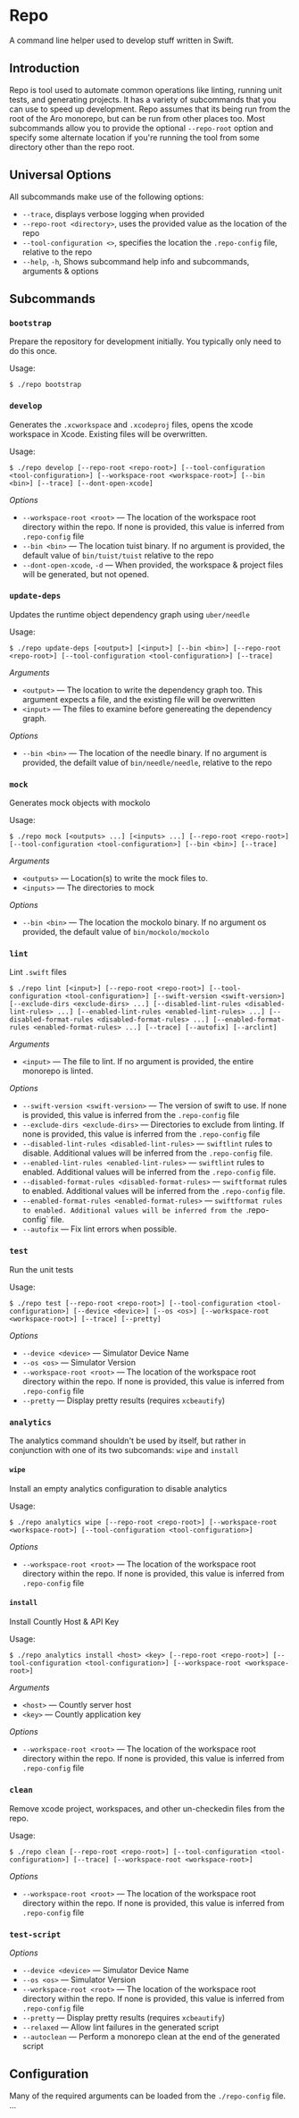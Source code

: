 # Repo

A command line helper used to develop stuff written in Swift.

## Introduction

Repo is tool used to automate common operations like linting, running unit tests, and generating projects. It has a variety of subcommands that you can use to speed up development.
Repo assumes that its being run from the root of the Aro monorepo, but can be run from other places too. Most subcommands allow you to provide the optional `--repo-root` option and specify some alternate location if you're running the tool from some directory other than the repo root.

## Universal Options

All subcommands make use of the following options:

- `--trace`, displays verbose logging when provided
- `--repo-root <directory>`, uses the provided value as the location of the repo
- `--tool-configuration <>`, specifies the location the `.repo-config` file, relative to the repo
- `--help`, `-h`, Shows subcommand help info and subcommands, arguments & options

## Subcommands

### `bootstrap`

Prepare the repository for development initially. You typically only need to do this once.

Usage:
```
$ ./repo bootstrap
```

### `develop`

Generates the `.xcworkspace` and `.xcodeproj` files, opens the xcode workspace in Xcode. Existing files will be overwritten. 

Usage:
```
$ ./repo develop [--repo-root <repo-root>] [--tool-configuration <tool-configuration>] [--workspace-root <workspace-root>] [--bin <bin>] [--trace] [--dont-open-xcode]
```

*Options*
- `--workspace-root <root>` — The location of the workspace root directory within the repo. If none is provided, this value is inferred from `.repo-config` file
- `--bin <bin>` — The location tuist binary. If no argument is provided, the default value of `bin/tuist/tuist` relative to the repo
- `--dont-open-xcode`, `-d` — When provided, the workspace & project files will be generated, but not opened.

### `update-deps`

Updates the runtime object dependency graph using `uber/needle`

Usage:
```
$ ./repo update-deps [<output>] [<input>] [--bin <bin>] [--repo-root <repo-root>] [--tool-configuration <tool-configuration>] [--trace]
```

*Arguments*
- `<output>` — The location to write the dependency graph too. This argument expects a file, and the existing file will be overwritten
- `<input>` — The files to examine before genereating the dependency graph.

*Options*
- `--bin <bin>` — The location of the needle binary. If no argument is provided, the defailt value of `bin/needle/needle`, relative to the repo

### `mock`

Generates mock objects with mockolo

Usage:
```
$ ./repo mock [<outputs> ...] [<inputs> ...] [--repo-root <repo-root>] [--tool-configuration <tool-configuration>] [--bin <bin>] [--trace]
```

*Arguments*
- `<outputs>` — Location(s) to write the mock files to.
- `<inputs>` — The directories to mock

*Options*
- `--bin <bin>` — The location the mockolo binary. If no argument os provided, the default value of `bin/mockolo/mockolo`

### `lint`
Lint `.swift` files

```
$ ./repo lint [<input>] [--repo-root <repo-root>] [--tool-configuration <tool-configuration>] [--swift-version <swift-version>] [--exclude-dirs <exclude-dirs> ...] [--disabled-lint-rules <disabled-lint-rules> ...] [--enabled-lint-rules <enabled-lint-rules> ...] [--disabled-format-rules <disabled-format-rules> ...] [--enabled-format-rules <enabled-format-rules> ...] [--trace] [--autofix] [--arclint]
```

*Arguments*
- `<input>` — The file to lint. If no argument is provided, the entire monorepo is linted.

*Options*
- `--swift-version <swift-version>` — The version of swift to use. If none is provided, this value is inferred from the `.repo-config` file
- `--exclude-dirs <exclude-dirs>` — Directories to exclude from linting. If none is provided, this value is inferred from the `.repo-config` file
- `--disabled-lint-rules <disabled-lint-rules>` — `swiftlint` rules to disable. Additional values will be inferred from the `.repo-config` file.
- `--enabled-lint-rules <enabled-lint-rules>` — `swiftlint` rules to enabled. Additional values will be inferred from the `.repo-config` file.
- `--disabled-format-rules <disabled-format-rules>` — `swiftformat` rules to enabled. Additional values will be inferred from the `.repo-config` file. 
- `--enabled-format-rules <enabled-format-rules>` — `swiftformat rules to enabled. Additional values will be inferred from the `.repo-config` file.
- `--autofix` — Fix lint errors when possible.

### `test`
Run the unit tests

Usage:
```
$ ./repo test [--repo-root <repo-root>] [--tool-configuration <tool-configuration>] [--device <device>] [--os <os>] [--workspace-root <workspace-root>] [--trace] [--pretty]
```

*Options*
- `--device <device>` — Simulator Device Name
- `--os <os>` — Simulator Version
- `--workspace-root <root>` — The location of the workspace root directory within the repo. If none is provided, this value is inferred from `.repo-config` file
- `--pretty` — Display pretty results (requires `xcbeautify`)

### `analytics`

The analytics command shouldn't be used by itself, but rather in conjunction with one of its two subcomands: `wipe` and `install`

#### `wipe`

Install an empty analytics configuration to disable analytics

Usage: 
```
$ ./repo analytics wipe [--repo-root <repo-root>] [--workspace-root <workspace-root>] [--tool-configuration <tool-configuration>]
```

*Options*
- `--workspace-root <root>` — The location of the workspace root directory within the repo. If none is provided, this value is inferred from `.repo-config` file

#### `install`

Install Countly Host & API Key

Usage:
```
$ ./repo analytics install <host> <key> [--repo-root <repo-root>] [--tool-configuration <tool-configuration>] [--workspace-root <workspace-root>]
```

*Arguments*
- `<host>` — Countly server host
- `<key>` — Countly application key

*Options*
- `--workspace-root <root>` — The location of the workspace root directory within the repo. If none is provided, this value is inferred from `.repo-config` file

### `clean`

Remove xcode project, workspaces, and other un-checkedin files from the repo.

Usage:
```
$ ./repo clean [--repo-root <repo-root>] [--tool-configuration <tool-configuration>] [--trace] [--workspace-root <workspace-root>]
```

*Options*
- `--workspace-root <root>` — The location of the workspace root directory within the repo. If none is provided, this value is inferred from `.repo-config` file

### `test-script`

*Options*
- `--device <device>` — Simulator Device Name
- `--os <os>` — Simulator Version
- `--workspace-root <root>` — The location of the workspace root directory within the repo. If none is provided, this value is inferred from `.repo-config` file
- `--pretty` — Display pretty results (requires `xcbeautify`)
- `--relaxed` — Allow lint failures in the generated script
- `--autoclean` — Perform a monorepo clean at the end of the generated script

## Configuration

Many of the required arguments can be loaded from the `./repo-config` file. ... <TBA>
